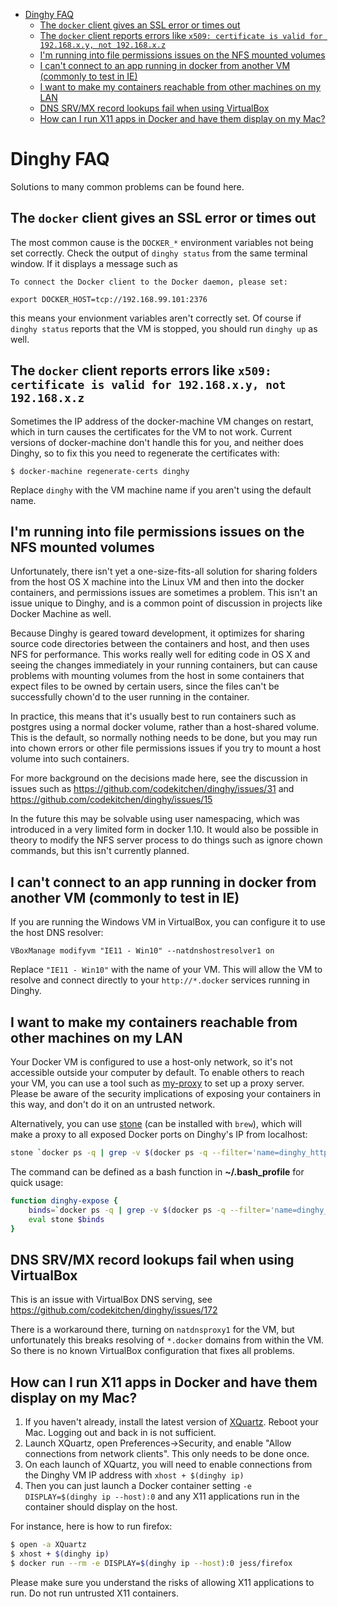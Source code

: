 <!-- START doctoc generated TOC please keep comment here to allow auto update -->
<!-- DON'T EDIT THIS SECTION, INSTEAD RE-RUN doctoc TO UPDATE -->


- [Dinghy FAQ](#dinghy-faq)
  - [The `docker` client gives an SSL error or times out](#the-docker-client-gives-an-ssl-error-or-times-out)
  - [The `docker` client reports errors like `x509: certificate is valid for 192.168.x.y, not 192.168.x.z`](#the-docker-client-reports-errors-like-x509-certificate-is-valid-for-192168xy-not-192168xz)
  - [I'm running into file permissions issues on the NFS mounted volumes](#im-running-into-file-permissions-issues-on-the-nfs-mounted-volumes)
  - [I can't connect to an app running in docker from another VM (commonly to test in IE)](#i-cant-connect-to-an-app-running-in-docker-from-another-vm-commonly-to-test-in-ie)
  - [I want to make my containers reachable from other machines on my LAN](#i-want-to-make-my-containers-reachable-from-other-machines-on-my-lan)
  - [DNS SRV/MX record lookups fail when using VirtualBox](#dns-srvmx-record-lookups-fail-when-using-virtualbox)
  - [How can I run X11 apps in Docker and have them display on my Mac?](#how-can-i-run-x11-apps-in-docker-and-have-them-display-on-my-mac)

<!-- END doctoc generated TOC please keep comment here to allow auto update -->

# Dinghy FAQ

Solutions to many common problems can be found here.

## The `docker` client gives an SSL error or times out

The most common cause is the `DOCKER_*` environment variables not being set
correctly. Check the output of `dinghy status` from the same terminal window. If
it displays a message such as

    To connect the Docker client to the Docker daemon, please set:

    export DOCKER_HOST=tcp://192.168.99.101:2376

this means your envionment variables aren't correctly set. Of course if `dinghy
status` reports that the VM is stopped, you should run `dinghy up` as
well.

## The `docker` client reports errors like `x509: certificate is valid for 192.168.x.y, not 192.168.x.z`

Sometimes the IP address of the docker-machine VM changes on restart, which in
turn causes the certificates for the VM to not work. Current versions of
docker-machine don't handle this for you, and neither does Dinghy, so to fix
this you need to regenerate the certificates with:

    $ docker-machine regenerate-certs dinghy

Replace `dinghy` with the VM machine name if you aren't using the default name.

## I'm running into file permissions issues on the NFS mounted volumes

Unfortunately, there isn't yet a one-size-fits-all solution for sharing folders
from the host OS X machine into the Linux VM and then into the docker
containers, and permissions issues are sometimes a problem. This isn't an issue
unique to Dinghy, and is a common point of discussion in projects like Docker
Machine as well.

Because Dinghy is geared toward development, it optimizes for sharing source
code directories between the containers and host, and then uses NFS for
performance. This works really well for editing code in OS X and seeing the
changes immediately in your running containers, but can cause problems with
mounting volumes from the host in some containers that expect files to be owned
by certain users, since the files can't be successfully chown'd to the user
running in the container.

In practice, this means that it's usually best to run containers such as
postgres using a normal docker volume, rather than a host-shared volume. This is
the default, so normally nothing needs to be done, but you may run into chown
errors or other file permissions issues if you try to mount a host volume into
such containers.

For more background on the decisions made here, see the discussion in issues
such as https://github.com/codekitchen/dinghy/issues/31 and
https://github.com/codekitchen/dinghy/issues/15

In the future this may be solvable using user namespacing, which was introduced
in a very limited form in docker 1.10. It would also be possible in theory to
modify the NFS server process to do things such as ignore chown commands, but
this isn't currently planned.

## I can't connect to an app running in docker from another VM (commonly to test in IE)

If you are running the Windows VM in VirtualBox, you can configure it to use the
host DNS resolver:

    VBoxManage modifyvm "IE11 - Win10" --natdnshostresolver1 on

Replace `"IE11 - Win10"` with the name of your VM. This will allow the VM to
resolve and connect directly to your `http://*.docker` services running in
Dinghy.

## I want to make my containers reachable from other machines on my LAN

Your Docker VM is configured to use a host-only network, so it's not accessible
outside your computer by default. To enable others to reach your VM, you can use
a tool such as [my-proxy](https://github.com/esnunes/my-proxy) to set up a proxy
server. Please be aware of the security implications of exposing your containers
in this way, and don't do it on an untrusted network.

Alternatively, you can use [stone](http://www.gcd.org/sengoku/stone/) (can be installed with `brew`), which will make a proxy to all exposed Docker ports
on Dinghy's IP from localhost:

```bash
stone `docker ps -q | grep -v $(docker ps -q --filter='name=dinghy_http_proxy') | xargs -L 1 docker port | grep -o "[0-9]\+$" | tr '\n' ' ' | sed -e "s/\([0-9]\{1,\}\)/$(dinghy ip):\1 \1 --/g"`
```

The command can be defined as a bash function in **~/.bash_profile** for quick usage:

```bash
function dinghy-expose {
    binds=`docker ps -q | grep -v $(docker ps -q --filter='name=dinghy_http_proxy') | xargs -L 1 docker port | grep -o "[0-9]\+$" | tr '\n' ' ' | sed -e "s/\([0-9]\{1,\}\)/$(dinghy ip):\1 \1 --/g"`
    eval stone $binds
}
```

## DNS SRV/MX record lookups fail when using VirtualBox

This is an issue with VirtualBox DNS serving, see https://github.com/codekitchen/dinghy/issues/172

There is a workaround there, turning on `natdnsproxy1` for the VM, but
unfortunately this breaks resolving of `*.docker` domains from within the VM. So
there is no known VirtualBox configuration that fixes all problems.

## How can I run X11 apps in Docker and have them display on my Mac?

1. If you haven't already, install the latest version of [XQuartz](https://www.xquartz.org). Reboot your Mac. Logging out and back in is not sufficient.
1. Launch XQuartz, open Preferences->Security, and enable "Allow connections from network clients". This only needs to be done once.
1. On each launch of XQuartz, you will need to enable connections from the Dinghy VM IP address with `xhost + $(dinghy ip)`
1. Then you can just launch a Docker container setting `-e DISPLAY=$(dinghy ip --host):0` and any X11 applications run in the container should display on the host.

For instance, here is how to run firefox:

```bash
$ open -a XQuartz
$ xhost + $(dinghy ip)
$ docker run --rm -e DISPLAY=$(dinghy ip --host):0 jess/firefox
``` 

Please make sure you understand the risks of allowing X11 applications to run. Do not run untrusted X11 containers.